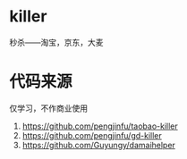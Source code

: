 # killer
秒杀——淘宝，京东，大麦
# 代码来源
仅学习，不作商业使用
1. https://github.com/pengjinfu/taobao-killer
2. https://github.com/pengjinfu/gd-killer
3. https://github.com/Guyungy/damaihelper